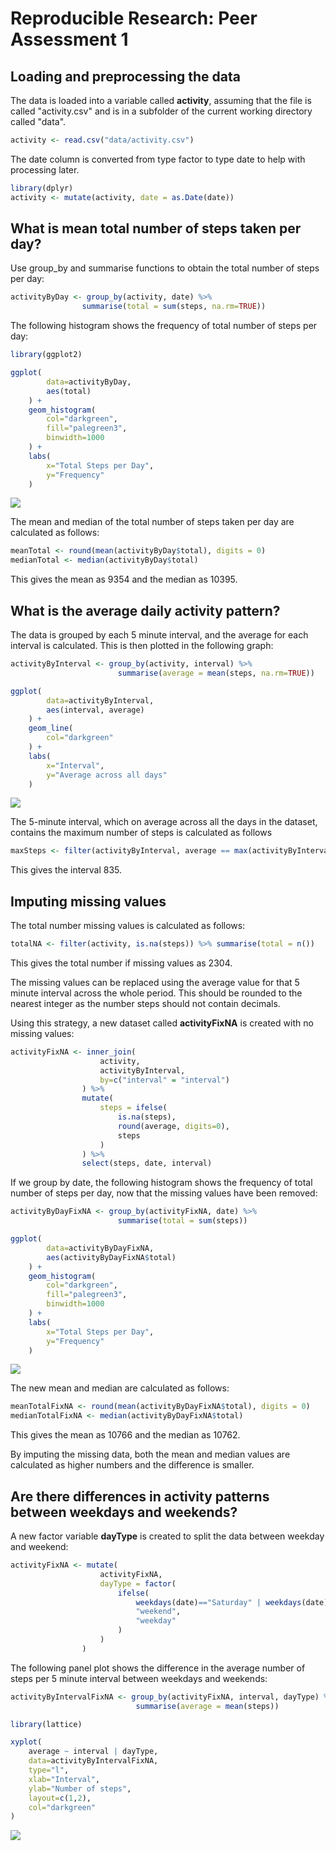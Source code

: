# Reproducible Research: Peer Assessment 1




## Loading and preprocessing the data

The data is loaded into a variable called **activity**, assuming that the file is called "activity.csv" and is in a subfolder of the current working directory called "data".


```r
activity <- read.csv("data/activity.csv")
```

The date column is converted from type factor to type date to help with processing later.


```r
library(dplyr)
activity <- mutate(activity, date = as.Date(date))
```
  
  
  
## What is mean total number of steps taken per day?

Use group_by and summarise functions to obtain the total number of steps per day:


```r
activityByDay <- group_by(activity, date) %>% 
                summarise(total = sum(steps, na.rm=TRUE))
```


The following histogram shows the frequency of total number of steps per day:


```r
library(ggplot2)

ggplot(
        data=activityByDay, 
        aes(total)
    ) +
    geom_histogram(
        col="darkgreen",
        fill="palegreen3",
        binwidth=1000
    ) + 
    labs(
        x="Total Steps per Day", 
        y="Frequency"
    )
```

![](figure/plotFrequencyTotalSteps-1.png)


The mean and median of the total number of steps taken per day are calculated as follows:


```r
meanTotal <- round(mean(activityByDay$total), digits = 0)
medianTotal <- median(activityByDay$total)
```

This gives the mean as 9354 and the median as 10395.  



## What is the average daily activity pattern?

The data is grouped by each 5 minute interval, and the average for each interval is calculated.  This is then plotted in the following graph:


```r
activityByInterval <- group_by(activity, interval) %>% 
                        summarise(average = mean(steps, na.rm=TRUE))

ggplot(
        data=activityByInterval, 
        aes(interval, average)
    ) + 
    geom_line(
        col="darkgreen"
    ) + 
    labs(
        x="Interval", 
        y="Average across all days"
    )
```

![](figure/plotMeanForIntervals-1.png)


The 5-minute interval, which on average across all the days in the dataset, contains the maximum number of steps is calculated as follows


```r
maxSteps <- filter(activityByInterval, average == max(activityByInterval$average))$interval
```

This gives the interval 835.



## Imputing missing values

The total number missing values is calculated as follows:


```r
totalNA <- filter(activity, is.na(steps)) %>% summarise(total = n())
```

This gives the total number if missing values as 2304.


The missing values can be replaced using the average value for that 5 minute interval across the whole period.  This should be rounded to the nearest integer as the number steps should not contain decimals.

Using this strategy, a new dataset called **activityFixNA** is created with no missing values:



```r
activityFixNA <- inner_join(
                    activity, 
                    activityByInterval, 
                    by=c("interval" = "interval")
                ) %>% 
                mutate(
                    steps = ifelse(
                        is.na(steps), 
                        round(average, digits=0), 
                        steps
                    )
                ) %>% 
                select(steps, date, interval)
```


If we group by date, the following histogram shows the frequency of total number of steps per day, now that the missing values have been removed:


```r
activityByDayFixNA <- group_by(activityFixNA, date) %>% 
                        summarise(total = sum(steps))

ggplot(
        data=activityByDayFixNA, 
        aes(activityByDayFixNA$total)
    ) +
    geom_histogram(
        col="darkgreen",
        fill="palegreen3",
        binwidth=1000
    ) + 
    labs(
        x="Total Steps per Day", 
        y="Frequency"
    )
```

![](figure/plotMeanForIntervalsFixNA-1.png)


The new mean and median are calculated as follows:


```r
meanTotalFixNA <- round(mean(activityByDayFixNA$total), digits = 0)
medianTotalFixNA <- median(activityByDayFixNA$total)
```

This gives the mean as 10766 and the median as 10762.  

By imputing the missing data, both the mean and median values are calculated as higher numbers and the difference is smaller.




## Are there differences in activity patterns between weekdays and weekends?

A new factor variable **dayType** is created to split the data between weekday and weekend:


```r
activityFixNA <- mutate(
                    activityFixNA, 
                    dayType = factor(
                        ifelse(
                            weekdays(date)=="Saturday" | weekdays(date)=="Sunday", 
                            "weekend", 
                            "weekday"
                        )
                    )
                )
```


The following panel plot shows the difference in the average number of steps per 5 minute interval between weekdays and weekends:


```r
activityByIntervalFixNA <- group_by(activityFixNA, interval, dayType) %>% 
                            summarise(average = mean(steps))

library(lattice)

xyplot(
    average ~ interval | dayType, 
    data=activityByIntervalFixNA, 
    type="l", 
    xlab="Interval", 
    ylab="Number of steps", 
    layout=c(1,2), 
    col="darkgreen"
)
```

![](figure/plotCompareDayType-1.png)
